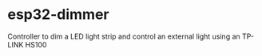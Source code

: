 # esp32-dimmer
Controller to dim a LED light strip and control an external light using an TP-LINK HS100
